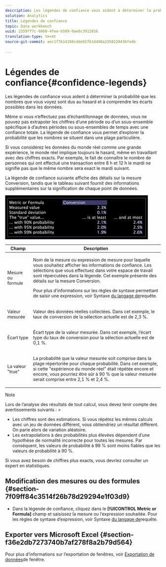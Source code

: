 ```yaml
---
description: Les légendes de confiance vous aident à déterminer la probabilité que les nombres que vous voyez sont dus au hasard et à comprendre les écarts possibles dans les données.
solution: Analytics
title: Légendes de confiance
topic: Data workbench
uuid: 2559ff7c-6060-4fee-b509-9ae0c3912016
translation-type: tm+mt
source-git-commit: aec1f7b14198cdde91f61d490a235022943bfedb

---
```



# Légendes de confiance{#confidence-legends}

Les légendes de confiance vous aident à déterminer la probabilité que les nombres que vous voyez sont dus au hasard et à comprendre les écarts possibles dans les données.

Même si vous n’effectuez pas d’échantillonnage de données, vous ne pouvez pas extrapoler les chiffres d’une période ou d’un sous-ensemble spécifique à d’autres périodes ou sous-ensembles de temps avec une confiance totale. La légende de confiance vous permet d’explorer la probabilité que les nombres se situent dans une plage particulière.

Si vous considérez les données du monde réel comme une grande expérience, le monde réel implique toujours le hasard, même en travaillant avec des chiffres exacts. Par exemple, le fait de connaître le nombre de personnes qui ont effectué une transaction entre 8 h et 12 h le mardi ne signifie pas que le même nombre sera exact le mardi suivant.

La légende de confiance suivante affiche des détails sur la mesure Conversion, tandis que le tableau suivant fournit des informations supplémentaires sur la signification de chaque point de données.

![](assets/lgd_ConfidenceLegend.png)

<table id="table_387F22C7EF4E4DE9AD810D3D9204676F"> 
 <thead> 
  <tr> 
   <th colname="col1" class="entry"> Champ </th> 
   <th colname="col2" class="entry"> Description </th> 
  </tr> 
 </thead>
 <tbody> 
  <tr> 
   <td colname="col1"> <p>Mesure ou formule </p> </td> 
   <td colname="col2"> <p>Nom de la mesure ou expression de mesure pour laquelle vous souhaitez afficher les informations de confiance. Les sélections que vous effectuez dans votre espace de travail sont répercutées dans la légende. Cet exemple présente des détails sur la mesure Conversion. </p> <p>Pour plus d’informations sur les règles de syntaxe permettant de saisir une expression, voir Syntaxe <a href="../../../../home/c-get-started/c-qry-lang-syntx/c-qry-lang-syntx.md#concept-15d1d3f5164a47d49468c5acb7299d9f"> du langage de</a>requête. </p> </td> 
  </tr> 
  <tr> 
   <td colname="col1"> <p>Valeur mesurée </p> </td> 
   <td colname="col2"> <p>Valeur des données réelles collectées. Dans cet exemple, le taux de conversion de la sélection actuelle est de 2,3 %. </p> </td> 
  </tr> 
  <tr> 
   <td colname="col1"> <p>Écart type </p> </td> 
   <td colname="col2"> <p>Écart type de la valeur mesurée. Dans cet exemple, l’écart type du taux de conversion pour la sélection actuelle est de 0,1 %. </p> </td> 
  </tr> 
  <tr> 
   <td colname="col1"> <p>La valeur "true" </p> </td> 
   <td colname="col2"> <p>La probabilité que la valeur mesurée soit comprise dans la plage répertoriée pour chaque probabilité. Dans cet exemple, si cette "expérience du monde réel" était répétée encore et encore, vous pourriez être sûr à 90 % que la valeur mesurée serait comprise entre 2,1 % et 2,4 %. </p> </td> 
  </tr> 
 </tbody> 
</table>

>[!NOTE]
>
>Lors de l’analyse des résultats de tout calcul, vous devez tenir compte des avertissements suivants : >
>* Les chiffres sont des estimations. Si vous répétez les mêmes calculs avec un jeu de données différent, vous obtiendriez un résultat différent. On parle alors de variation aléatoire.
>* Les extrapolations à des probabilités plus élevées dépendent d’une hypothèse de normalité incorrecte pour toutes les mesures. Par conséquent, les valeurs de probabilité à 99 % sont moins fiables que les valeurs de probabilité à 90 %.
>
>
Si vous avez besoin de chiffres plus exacts, vous devriez consulter un expert en statistiques.

## Modification des mesures ou des formules {#section-7f09ff84c3514f26b78d29294e1f03d9}

* Dans la légende de confiance, cliquez dans le **[!UICONTROL Metric or Formula]** champ et saisissez la mesure ou l’expression souhaitée. Pour les règles de syntaxe d’expression, voir Syntaxe [du langage de](../../../../home/c-get-started/c-qry-lang-syntx/c-qry-lang-syntx.md#concept-15d1d3f5164a47d49468c5acb7299d9f)requête.

## Exporter vers Microsoft Excel {#section-f36e2db7273740b7af278f8a2b79d564}

Pour plus d’informations sur l’exportation de fenêtres, voir [Exportation de données](../../../../home/c-get-started/c-wk-win-wksp/c-exp-win-data.md#concept-8df61d64ed434cc5a499023c44197349)de fenêtre.
